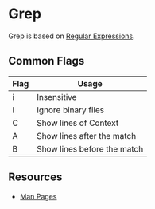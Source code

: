 # Grep

Grep is based on [Regular Expressions](http://en.wikipedia.org/wiki/Regular_expression).

## Common Flags

|Flag|Usage|
|----|-----|
|i|Insensitive|
|I|Ignore binary files|
|C<N>|Show <N> lines of Context|
|A<N>|Show <N> lines after the match|
|B<N>|Show <N> lines before the match|

## Resources

- [Man Pages](http://linux.die.net/man/1/grep)
